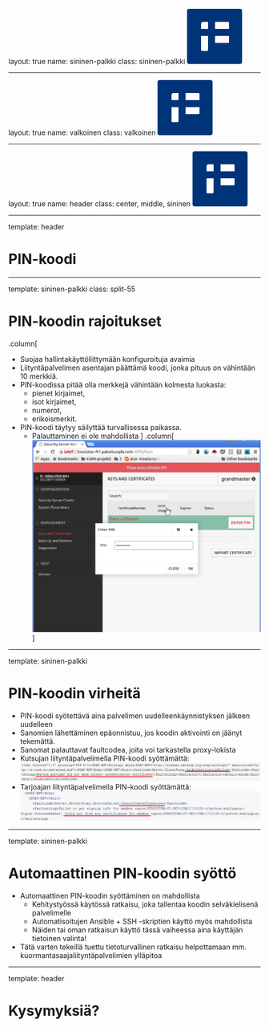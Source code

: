 layout: true
name: sininen-palkki
class: sininen-palkki
![logo](../suomifi_logo.svg)

---
layout: true
name: valkoinen
class: valkoinen
![logo](../suomifi_logo.svg)

---
layout: true
name: header
class: center, middle, sininen
![logo](../suomifi_logo.svg)

<!--DON'T TOUCH ABOVE THIS !!!!!! -->
---

template: header
# PIN-koodi

---

template: sininen-palkki
class: split-55

# PIN-koodin rajoitukset

.column[
- Suojaa hallintakäyttöliittymään konfiguroituja avaimia
- Liityntäpalvelimen asentajan päättämä koodi, jonka pituus on vähintään 10 merkkiä.
- PIN-koodissa pitää olla merkkejä vähintään kolmesta luokasta:
   - pienet kirjaimet,
   - isot kirjaimet,
   - numerot,
   - erikoismerkit.
- PIN-koodi täytyy säilyttää turvallisessa paikassa.
   - Palauttaminen ei ole mahdollista
]
.column[![PIN-koodi](../images/PIN-koodi.png)]

---

template: sininen-palkki

# PIN-koodin virheitä

- PIN-koodi syötettävä aina palvelimen uudelleenkäynnistyksen jälkeen uudelleen
- Sanomien lähettäminen epäonnistuu, jos koodin aktivointi on jäänyt tekemättä.
- Sanomat palauttavat faultcodea, joita voi tarkastella proxy-lokista
- Kutsujan liityntäpalvelimella PIN-koodi syöttämättä:
![PIN-koodi-syöttämättä](../images/PIN-koodi-lipa-syottamatta.png)
- Tarjoajan liityntäpalvelimella PIN-koodi syöttämättä:
![PIN-koodi-syöttämättä](../images/PIN-koodi-tarjoaja-syottamatta.png)

---

template: sininen-palkki

# Automaattinen PIN-koodin syöttö

- Automaattinen PIN-koodin syöttäminen on mahdollista
   - Kehitystyössä käytössä ratkaisu, joka tallentaa koodin selväkielisenä palvelimelle
   - Automatisoitujen Ansible + SSH -skriptien käyttö myös mahdollista
   - Näiden tai oman ratkaisun käyttö tässä vaiheessa aina käyttäjän tietoinen valinta!
- Tätä varten tekeillä tuettu tietoturvallinen ratkaisu helpottamaan mm. kuormantasaajaliityntäpalvelimien ylläpitoa

---
template: header
# Kysymyksiä?
